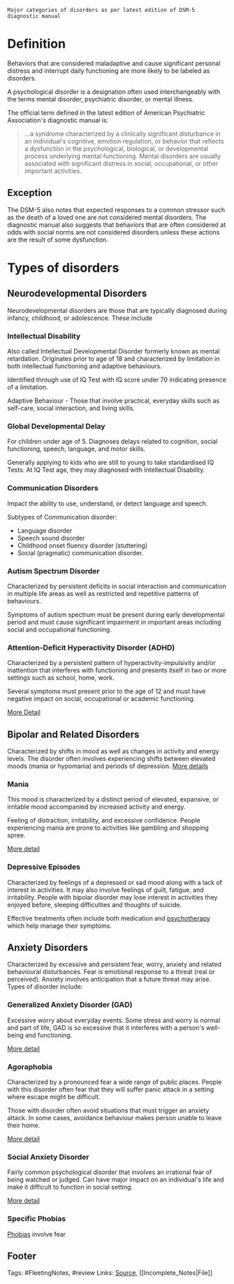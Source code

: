 `Major categories of disorders as per latest edition of DSM-5 diagnostic manual`

# Definition
Behaviors that are considered maladaptive and cause significant personal distress and interrupt daily functioning are more likely to be labeled as disorders.

A psychological disorder is a designation often used interchangeably with the terms mental disorder, psychiatric disorder, or mental illness.

The official term defined in the latest edition of American Psychiatric Association's diagnostic manual is:

>...a syndrome characterized by​ a clinically significant disturbance in an individual's cognitive, emotion regulation, or behavior that reflects a dysfunction in the psychological, biological, or developmental process underlying mental functioning. Mental disorders are usually associated with significant distress in social, occupational, or other important activities. 

## Exception
The DSM-5 also notes that expected responses to a common stressor such as the death of a loved one are not considered mental disorders. The diagnostic manual also suggests that behaviors that are often considered at odds with social norms are not considered disorders unless these actions are the result of some dysfunction.

# Types of disorders

## Neurodevelopmental Disorders
Neurodevelopmental disorders are those that are typically diagnosed during infancy, childhood, or adolescence. These include

### Intellectual Disability
Also called Intellectual Developmental Disorder formerly known as mental retardation. 
Originates prior to age of 18 and characterized by limitation in both intellectual functioning and adaptive behaviours.

Identified through use of IQ Test with IQ score under 70 indicating presence of a limitation. 

Adaptive Behaviour - Those that involve practical, everyday skills such as self-care, social interaction, and living skills.

### Global Developmental Delay
For children under age of 5. Diagnoses delays related to cognition, social functioning, speech, language, and motor skills.

Generally applying to kids who are still to young to take standardised IQ Tests. At IQ Test age, they may diagnosed with Intellectual Disability.

### Communication Disorders
Impact the ability to use, understand, or detect language and speech.

Subtypes of Communication disorder:
- Language disorder
- Speech sound disorder
- Childhood onset fluency disorder (stuttering)
- Social (pragmatic) communication disorder.

### Autism Spectrum Disorder
Characterized by persistent deficits in social interaction and communication in multiple life areas as well as restricted and repetitive patterns of behaviours.

Symptoms of autism spectrum must be present during early developmental period and must cause significant impairment in important areas including social and occupational functioning.

### Attention-Deficit Hyperactivity Disorder (ADHD)
Characterized by a persistent pattern of hyperactivity-impulsivity and/or inattention that interferes with functioning and presents itself in two or more settings such as school, home, work.

Several symptoms must present prior to the age of 12 and must have negative impact on social, occupational or academic functioning. 

[More Detail](https://www.verywellmind.com/adhd-overview-4157275)

## Bipolar and Related Disorders
Characterized by shifts in mood as well as changes in activity and energy levels. The disorder often involves experiencing shifts between elevated moods (mania or hypomania) and periods of depression. [More details](https://www.verywellmind.com/bipolar-disorder-symptoms-and-diagnosis-379962)

### Mania
This mood is characterized by a distinct period of elevated, expansive, or irritable mood accompanied by increased activity and energy.

Feeling of distraction, irritability, and excessive confidence. People experiencing mania are prone to activities like gambling and shopping spree.

[More detail](https://www.verywellmind.com/symptoms-of-mania-380311)

### Depressive Episodes
Characterized by feelings of a depressed or sad mood along with a lack of interest in activities. It may also involve feelings of guilt, fatigue, and irritability. People with bipolar disorder may lose interest in activities they enjoyed before, sleeping difficulties and thoughts of suicide.

Effective treatments often include both medication and [psychotherapy](https://www.verywellmind.com/psychotherapy-4157172) which help manage their symptoms.

## Anxiety Disorders
Characterized by excessive and persistent fear, worry, anxiety and related behavioural disturbances. Fear is emotional response to a threat (real or perceived). Anxiety involves anticipation that a future threat may arise. Types of disorder include:

### Generalized Anxiety Disorder (GAD)
Excessive worry about everyday events. Some stress and worry is normal and part of life, GAD is so excessive that it interferes with a person's well-being and functioning.

[More detail](https://www.verywellmind.com/dsm-5-criteria-for-generalized-anxiety-disorder-1393147)

### Agoraphobia
Characterized by a pronounced fear a wide range of public places. People with this disorder often fear that they will suffer panic attack in a setting where escape might be difficult.

Those with disorder often avoid situations that must trigger an anxiety attack. In some cases, avoidance behaviour makes person unable to leave their home. 

[More detail](https://www.verywellmind.com/agoraphobia-101-2584235)

### Social Anxiety Disorder
Fairly common psychological disorder that involves an irrational fear of being watched or judged. Can have major impact on an individual's life and make it difficult to function in social setting.

[More detail](https://www.verywellmind.com/social-anxiety-disorder-4157220)

### Specific Phobias
[Phobias](https://www.verywellmind.com/what-is-a-phobia-2795454) involve fear 

## Footer

Tags: \#FleetingNotes, \#review Links: [Source](https://www.verywellmind.com/what-is-a-psychological-disorder-2795767), \[\[Incomplete\_Notes\|File\]\]
<!--stackedit_data:
eyJoaXN0b3J5IjpbLTE0ODU4MzEzNDIsLTE1NDQ4NDI1MTJdfQ
==
-->